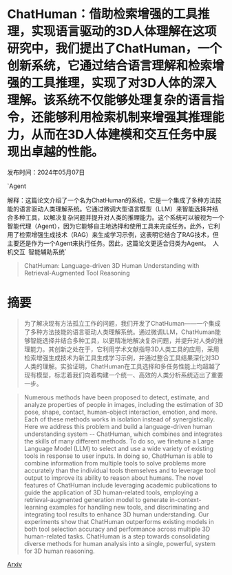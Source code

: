 # ChatHuman：借助检索增强的工具推理，实现语言驱动的3D人体理解在这项研究中，我们提出了ChatHuman，一个创新系统，它通过结合语言理解和检索增强的工具推理，实现了对3D人体的深入理解。该系统不仅能够处理复杂的语言指令，还能够利用检索机制来增强其推理能力，从而在3D人体建模和交互任务中展现出卓越的性能。

发布时间：2024年05月07日

`Agent

解释：这篇论文介绍了一个名为ChatHuman的系统，它是一个集成了多种方法技能的语言驱动人类理解系统。它通过微调大型语言模型（LLM）来智能选择并结合多种工具，以解决复杂问题并提升对人类的推理能力。这个系统可以被视为一个智能代理（Agent），因为它能够自主地选择和使用工具来完成任务。此外，它利用了检索增强生成技术（RAG）来生成学习示例，这表明它结合了RAG技术，但主要还是作为一个Agent来执行任务。因此，这篇论文更适合归类为Agent。` `人机交互` `智能辅助系统`

> ChatHuman: Language-driven 3D Human Understanding with Retrieval-Augmented Tool Reasoning

# 摘要

> 为了解决现有方法孤立工作的问题，我们开发了ChatHuman——一个集成了多种方法技能的语言驱动人类理解系统。通过微调LLM，ChatHuman能够智能选择并结合多种工具，以更精准地解决复杂问题，并提升对人类的推理能力。其创新之处在于，它利用学术文献指导3D人类工具的应用，采用检索增强生成技术为新工具生成学习示例，并通过整合工具结果深化对3D人类的理解。实验证明，ChatHuman在工具选择和多任务性能上均超越了现有模型，标志着我们向着构建一个统一、高效的人类分析系统迈出了重要一步。

> Numerous methods have been proposed to detect, estimate, and analyze properties of people in images, including the estimation of 3D pose, shape, contact, human-object interaction, emotion, and more. Each of these methods works in isolation instead of synergistically. Here we address this problem and build a language-driven human understanding system -- ChatHuman, which combines and integrates the skills of many different methods. To do so, we finetune a Large Language Model (LLM) to select and use a wide variety of existing tools in response to user inputs. In doing so, ChatHuman is able to combine information from multiple tools to solve problems more accurately than the individual tools themselves and to leverage tool output to improve its ability to reason about humans. The novel features of ChatHuman include leveraging academic publications to guide the application of 3D human-related tools, employing a retrieval-augmented generation model to generate in-context-learning examples for handling new tools, and discriminating and integrating tool results to enhance 3D human understanding. Our experiments show that ChatHuman outperforms existing models in both tool selection accuracy and performance across multiple 3D human-related tasks. ChatHuman is a step towards consolidating diverse methods for human analysis into a single, powerful, system for 3D human reasoning.

[Arxiv](https://arxiv.org/abs/2405.04533)